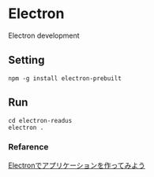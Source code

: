 # Electron
Electron development

## Setting
```
npm -g install electron-prebuilt
```

## Run
```
cd electron-readus
electron .
```

### Refarence
[Electronでアプリケーションを作ってみよう](http://qiita.com/Quramy/items/a4be32769366cfe55778)

